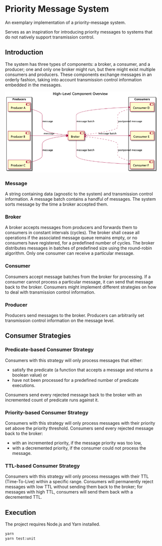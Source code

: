 # Priority Message System

An exemplary implementation of a priority-message system.

Serves as an inspiration for introducing priority messages to systems that do not natively support transmission control.

## Introduction
The system has three types of components: a broker, a consumer, and a producer; one and only one broker might run, but there might exist multiple consumers and producers. These components exchange messages in an orderly fashion, taking into account transmission control information embedded in the messages.

![hlco](./high_level_component_overview.png "High-Level Component Overview")

### Message
A string containing data (agnostic to the system) and transmission control information. A message batch contains a handful of messages. The system sorts message by the time a broker accepted them.

### Broker
A broker accepts messages from producers and forwards them to consumers in constant intervals (cycles). The broker shall cease all operations if the associated message queue remains empty, or no consumers have registered, for a predefined number of cycles. The broker distributes messages in batches of predefined size using the round-robin algorithm. Only one consumer can receive a particular message.

### Consumer
Consumers accept message batches from the broker for processing. If a consumer cannot process a particular message, it can send that message back to the broker. Consumers might implement different strategies on how to deal with transmission control information.

### Producer
Producers send messages to the broker. Producers can arbitrarily set transmission control information on the message level.

## Consumer Strategies

### Predicate-based Consumer Strategy
Consumers with this strategy will only process messages that either:
* satisfy the predicate (a function that accepts a message and returns a boolean value) or
* have not been processed for a predefined number of predicate executions.

Consumers send every rejected message back to the broker with an incremented count of predicate runs against it.

### Priority-based Consumer Strategy
Consumers with this strategy will only process messages with their priority set above the priority threshold. Consumers send every rejected message back to the broker:
* with an incremented priority, if the message priority was too low,
* with a decremented priority, if the consumer could not process the message.

### TTL-based Consumer Strategy
Consumers with this strategy will only process messages with their TTL (Time-To-Live) within a specific range. Consumers will permanently reject messages with low TTL without sending them back to the broker; for messages with high TTL, consumers will send them back with a decremented TTL.

## Execution
The project requires Node.js and Yarn installed.

    yarn
    yarn test:unit
